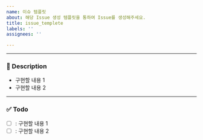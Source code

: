 ```yaml
---
name: 이슈 템플릿
about: 해당 Issue 생성 템플릿을 통하여 Issue를 생성해주세요.
title: issue_templete
labels: ''
assignees: ''

---
```


---
### 📝 Description
- 구현할 내용 1
- 구현할 내용 2
---
### ✅ Todo
- [ ] : 구현할 내용 1
- [ ] : 구현할 내용 2

